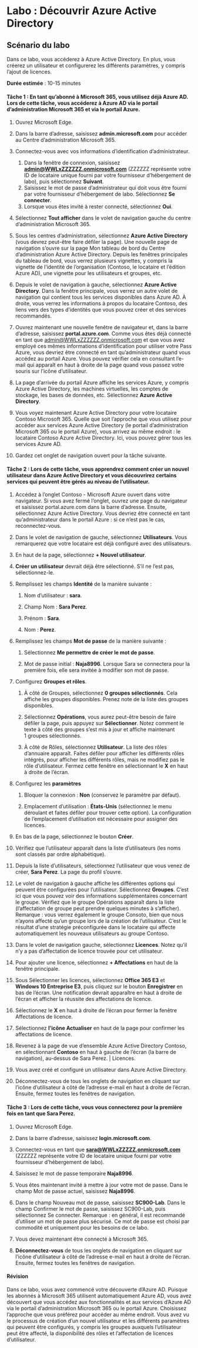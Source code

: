 ﻿---
lab:
    title: 'Découvrir Azure Active Directory'
    module: 'Module 2, leçon 1 : Décrire les fonctionnalités des solutions de gestion des accès et des identités Microsoft : Découvrir les services et les types d’identités Azure AD'
---

# Labo : Découvrir Azure Active Directory

## Scénario du labo

Dans ce labo, vous accéderez à Azure Active Directory.  En plus, vous créerez un utilisateur et configurerez les différents paramètres, y compris l’ajout de licences.  



**Durée estimée** : 10-15 minutes

#### Tâche 1 :  En tant qu’abonné à Microsoft 365, vous utilisez déjà Azure AD.  Lors de cette tâche, vous accéderez à Azure AD via le portail d’administration Microsoft 365 et via le portail Azure.

1. Ouvrez Microsoft Edge.

2. Dans la barre d’adresse, saisissez **admin.microsoft.com** pour accéder au Centre d’administration Microsoft 365.

3. Connectez-vous avec vos informations d’identification d’administrateur. 
    1. Dans la fenêtre de connexion, saisissez **admin@WWLxZZZZZZ.onmicrosoft.com** (ZZZZZZ représente votre ID de locataire unique fourni par votre fournisseur d’hébergement de labo), puis sélectionnez **Suivant**.
    1. Saisissez le mot de passe d’administrateur qui doit vous être fourni par votre fournisseur d’hébergement de labo. Sélectionnez **Se connecter**.
    1. Lorsque vous êtes invité à rester connecté, sélectionnez **Oui**.

4. Sélectionnez **Tout afficher** dans le volet de navigation gauche du centre d’administration Microsoft 365.

5. Sous les centres d’administration, sélectionnez **Azure Active Directory** (vous devrez peut-être faire défiler la page).  Une nouvelle page de navigation s’ouvre sur la page Mon tableau de bord du Centre d’administration Azure Active Directory. Depuis les fenêtres principales du tableau de bord, vous verrez plusieurs vignettes, y compris la vignette de l’identité de l’organisation (Contoso, le locataire et l’édition Azure AD), une vignette pour les utilisateurs et groupes, etc.

6. Depuis le volet de navigation à gauche, sélectionnez **Azure Active Directory**.  Dans la fenêtre principale, vous verrez un autre volet de navigation qui contient tous les services disponibles dans Azure AD. À droite, vous verrez les informations à propos du locataire Contoso, des liens vers des types d’identités que vous pouvez créer et des services recommandés.  

7. Ouvrez maintenant une nouvelle fenêtre de navigateur et, dans la barre d’adresse, saisissez **portal.azure.com**.  Comme vous êtes déjà connecté en tant que admin@WWLxZZZZZZ.onmicrosoft.com et que vous avez employé ces mêmes informations d’identification pour utiliser votre Pass Azure, vous devriez être connecté en tant qu’administrateur quand vous accédez au portail Azure.  Vous pouvez vérifier cela en consultant l’e-mail qui apparaît en haut à droite de la page quand vous passez votre souris sur l’icône d’utilisateur.

8. La page d’arrivée du portail Azure affiche les services Azure, y compris Azure Active Directory, les machines virtuelles, les comptes de stockage, les bases de données, etc.  Sélectionnez **Azure Active Directory**.  

9. Vous voyez maintenant Azure Active Directory pour votre locataire Contoso Microsoft 365.    Quelle que soit l’approche que vous utilisez pour accéder aux services Azure Active Directory (le portail d’administration Microsoft 365 ou le portail Azure), vous arrivez au même endroit : le locataire Contoso Azure Active Directory. Ici, vous pouvez gérer tous les services Azure AD.

10. Gardez cet onglet de navigation ouvert pour la tâche suivante.


#### Tâche 2 :  Lors de cette tâche, vous apprendrez comment créer un nouvel utilisateur dans Azure Active Directory et vous découvrirez certains services qui peuvent être gérés au niveau de l’utilisateur.

1. Accédez à l’onglet Contoso - Microsoft Azure ouvert dans votre navigateur. Si vous avez fermé l’onglet, ouvrez une page du navigateur et saisissez portal.azure.com dans la barre d’adresse. Ensuite, sélectionnez Azure Active Directory.  Vous devriez être connecté en tant qu’administrateur dans le portail Azure : si ce n’est pas le cas, reconnectez-vous.

2. Dans le volet de navigation de gauche, sélectionnez **Utilisateurs**.  Vous remarquerez que votre locataire est déjà configuré avec des utilisateurs.

3. En haut de la page, sélectionnez **+ Nouvel utilisateur**.

4. **Créer un utilisateur** devrait déjà être sélectionné. S’il ne l’est pas, sélectionnez-le.

5. Remplissez les champs **Identité** de la manière suivante :

    1. Nom d’utilisateur : **sara**.

    2. Champ Nom : **Sara Perez**.

    3. Prénom : **Sara**.

    4. Nom : **Perez**.

6. Remplissez les champs **Mot de passe** de la manière suivante :

    1. Sélectionnez **Me permettre de créer le mot de passe**.

    1. Mot de passe initial : **Naja8996**. Lorsque Sara se connectera pour la première fois, elle sera invitée à modifier son mot de passe.

7. Configurez **Groupes et rôles**.

    1. À côté de Groupes, sélectionnez **0 groupes sélectionnés**.  Cela affiche les groupes disponibles.  Prenez note de la liste des groupes disponibles.

    2. Sélectionnez **Opérations**, vous aurez peut-être besoin de faire défiler la page, puis appuyez sur **Sélectionner**. Notez comment le texte à côté des groupes s’est mis à jour et affiche maintenant 1 groupes sélectionnés.  

    3. À côté de Rôles, sélectionnez **Utilisateur**. La liste des rôles d’annuaire apparaît.  Faites défiler pour afficher les différents rôles intégrés, pour afficher les différents rôles, mais ne modifiez pas le rôle d’utilisateur.  Fermez cette fenêtre en sélectionnant le **X** en haut à droite de l’écran.

8. Configurez les **paramètres**

    1. Bloquer la connexion :  **Non** (conservez le paramètre par défaut).

    1. Emplacement d’utilisation : **États-Unis** (sélectionnez le menu déroulant et faites défiler pour trouver cette option).  La configuration de l’emplacement d’utilisation est nécessaire pour assigner des licences.

9. En bas de la page, sélectionnez le bouton **Créer**.

10. Vérifiez que l’utilisateur apparaît dans la liste d’utilisateurs (les noms sont classés par ordre alphabétique).

11. Depuis la liste d’utilisateurs, sélectionnez l’utilisateur que vous venez de créer, **Sara Perez**.  La page du profil s’ouvre.

12. Le volet de navigation à gauche affiche les différentes options qui peuvent être configurées pour l’utilisateur.  Sélectionnez **Groupes**.  C’est ici que vous pouvez voir des informations supplémentaires concernant le groupe.  Vérifiez que le groupe Opérations apparaît dans la liste (l’affectation de groupe peut prendre quelques minutes à s’afficher).  Remarque :  vous verrez également le groupe Consoto, bien que nous n’ayons affecté qu’un groupe lors de la création de l’utilisateur.  C’est le résultat d’une stratégie préconfigurée dans le locataire qui affecte automatiquement les nouveaux utilisateurs au groupe Contoso.

13. Dans le volet de navigation gauche, sélectionnez **Licences**.  Notez qu’il n’y a pas d’affectation de licence trouvée pour cet utilisateur.  

14. Pour ajouter une licence, sélectionnez **+ Affectations** en haut de la fenêtre principale.

15. Sous Sélectionner les licences, sélectionnez **Office 365 E3** et **Windows 10 Entreprise E3**, puis cliquez sur le bouton **Enregistrer** en bas de l’écran. Une notification devrait apparaître en haut à droite de l’écran et afficher la réussite des affectations de licence.

16. Sélectionnez le **X** en haut à droite de l’écran pour fermer la fenêtre Affectations de licence.

17. Sélectionnez **l’icône Actualiser** en haut de la page pour confirmer les affectations de licence.

18. Revenez à la page de vue d’ensemble Azure Active Directory Contoso, en sélectionnant **Contoso** en haut à gauche de l’écran (la barre de navigation), au-dessus de Sara Perez. | Licences.

19. Vous avez créé et configuré un utilisateur dans Azure Active Directory.

20.	Déconnectez-vous de tous les onglets de navigation en cliquant sur l’icône d’utilisateur à côté de l’adresse e-mail en haut à droite de l’écran. Ensuite, fermez toutes les fenêtres de navigation.

#### Tâche 3 :  Lors de cette tâche, vous vous connecterez pour la première fois en tant que Sara Perez.

1. Ouvrez Microsoft Edge.

2. Dans la barre d’adresse, saisissez **login.microsoft.com**.

3. Connectez-vous en tant que **sara@WWLxZZZZZ.onmicrosoft.com** (ZZZZZZ représente votre ID de locataire unique fourni par votre fournisseur d’hébergement de labo).

4. Saisissez le mot de passe temporaire **Naja8996**.

5. Vous êtes maintenant invité à mettre à jour votre mot de passe. Dans le champ Mot de passe actuel, saisissez **Naja8996**.

6. Dans le champ Nouveau mot de passe, saisissez **SC900-Lab**.  Dans le champ Confirmer le mot de passe, saisissez SC900-Lab, puis sélectionnez Se connecter. Remarque : en général, il est recommandé d’utiliser un mot de passe plus sécurisé. Ce mot de passe est choisi par commodité et uniquement pour les besoins de ce labo.

7. Vous devez maintenant être connecté à Microsoft 365.

8. **Déconnectez-vous** de tous les onglets de navigation en cliquant sur l’icône d’utilisateur à côté de l’adresse e-mail en haut à droite de l’écran. Ensuite, fermez toutes les fenêtres de navigation.



#### Révision
Dans ce labo, vous avez commencé votre découverte d’Azure AD. Puisque les abonnés à Microsoft 365 utilisent automatiquement Azure AD, vous avez découvert que vous accédez aux fonctionnalités et aux services d’Azure AD via le portail d’administration Microsoft 365 ou le portail Azure.  Choisissez l’approche que vous préférez pour accéder au même endroit.  Vous avez vu le processus de création d’un nouvel utilisateur et les différents paramètres qui peuvent être configurés, y compris les groupes auxquels l’utilisateur peut être affecté, la disponibilité des rôles et l’affectation de licences d’utilisateur.


